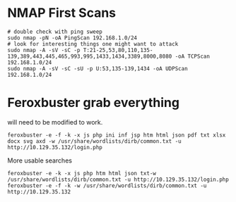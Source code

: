 # NMAP First Scans
```
# double check with ping sweep
sudo nmap -pN -oA PingScan 192.168.1.0/24
# look for interesting things one might want to attack
sudo nmap -A -sV -sC -p T:21-25,53,80,110,135-139,389,443,445,465,993,995,1433,1434,3389,8000,8080 -oA TCPScan 192.168.1.0/24    
sudo nmap -A -sV -sC -sU -p U:53,135-139,1434 -oA UDPScan 192.168.1.0/24
```


# Feroxbuster grab everything
will need to be modified to work. 
```
feroxbuster -e -f -k -x js php ini inf jsp htm html json pdf txt xlsx docx svg axd -w /usr/share/wordlists/dirb/common.txt -u http://10.129.35.132/login.php 
```
More usable searches
```
feroxbuster -e -k -x js php htm html json txt-w /usr/share/wordlists/dirb/common.txt -u http://10.129.35.132/login.php 
feroxbuster -e -f -k -w /usr/share/wordlists/dirb/common.txt -u http://10.129.35.132
```


































